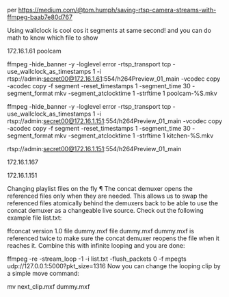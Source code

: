 per https://medium.com/@tom.humph/saving-rtsp-camera-streams-with-ffmpeg-baab7e80d767

Using wallclock is cool cos it segments at same second! and you can do math to know which file to show

172.16.1.61 poolcam

ffmpeg -hide_banner -y -loglevel error -rtsp_transport tcp -use_wallclock_as_timestamps 1 -i rtsp://admin:secret00@172.16.1.61:554/h264Preview_01_main -vcodec copy -acodec copy -f segment -reset_timestamps 1 -segment_time 30 -segment_format mkv -segment_atclocktime 1 -strftime 1 poolcam-%S.mkv

ffmpeg -hide_banner -y -loglevel error -rtsp_transport tcp -use_wallclock_as_timestamps 1 -i rtsp://admin:secret00@172.16.1.151:554/h264Preview_01_main -vcodec copy -acodec copy -f segment -reset_timestamps 1 -segment_time 30 -segment_format mkv -segment_atclocktime 1 -strftime 1 kitchen-%S.mkv

rtsp://admin:secret00@172.16.1.151:554/h264Preview_01_main

172.16.1.167

172.16.1.151

Changing playlist files on the fly ¶
The concat demuxer opens the referenced files only when they are needed. This allows us to swap the referenced files atomically behind the demuxers back to be able to use the concat demuxer as a changeable live source. Check out the following example file list.txt:

ffconcat version 1.0
file dummy.mxf
file dummy.mxf
dummy.mxf is referenced twice to make sure the concat demuxer reopens the file when it reaches it. Combine this with infinite looping and you are done:

ffmpeg -re -stream_loop -1 -i list.txt -flush_packets 0 -f mpegts udp://127.0.0.1:5000?pkt_size=1316
Now you can change the looping clip by a simple move command:

mv next_clip.mxf dummy.mxf